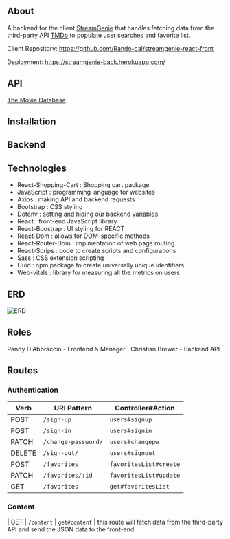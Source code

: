## About

A backend for the client [StreamGenie](https://github.com/Rando-cal/streamgenie-frontend) that handles fetching data from the third-party API [TMDb](https://developers.themoviedb.org/3/getting-started/introduction) to populate user searches and favorite list.

Client Repository: https://github.com/Rando-cal/streamgenie-react-front

Deployment: https://streamgenie-back.herokuapp.com/

## API
 
[The Movie Database](https://api.themoviedb.org/3)

## Installation

## Backend


## Technologies
- React-Shopping-Cart : Shopping cart package  
- JavaScript : programming language for websites
- Axios : making API and backend requests
- Bootstrap : CSS styling
- Dotenv : setting and hiding our backend variables
- React : front-end JavaScript library
- React-Boostrap : UI styling for REACT
- React-Dom : allows for DOM-specific methods
- React-Router-Dom : implmentation of web page routing
- React-Scrips : code to create scripts and configurations
- Sass : CSS extension scripting
- Uuid : npm package to create universally unique identifiers
- Web-vitals : library for measuring all the metrics on users



## ERD
![ERD](resources/ERD-back.PNG)


## Roles
Randy D'Abbraccio - Frontend & Manager |
Christian Brewer - Backend API

## Routes

### Authentication

| Verb   | URI Pattern            | Controller#Action |
|--------|------------------------|-------------------|
| POST   | `/sign-up`             | `users#signup`    |
| POST   | `/sign-in`             | `users#signin`    |
| PATCH  | `/change-password/` | `users#changepw`  |
| DELETE | `/sign-out/`        | `users#signout`   |
| POST   | `/favorites`  | `favoritesList#create`  |
| PATCH  | `/favorites/:id` | `favoritesList#update`  |
| GET   | `/favorites`  | `get#favoritesList`  |

### Content
| GET   | `/content`  | `get#content`  | this route will fetch data from the third-party API and send the JSON data to the front-end



